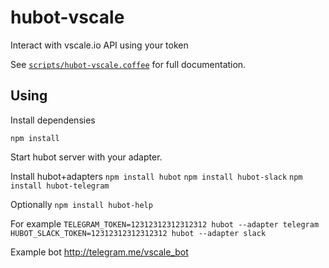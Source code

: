 # hubot-vscale

Interact with vscale.io API using your token

See [`scripts/hubot-vscale.coffee`](scripts/hubot-vscale.coffee) for full documentation.

## Using

Install dependensies 

`npm install`


Start hubot server with your adapter.

Install hubot+adapters
`npm install hubot`
`npm install hubot-slack`
`npm install hubot-telegram`

Optionally 
`npm install hubot-help`


For example 
`TELEGRAM_TOKEN=12312312312312312 hubot --adapter telegram`
`HUBOT_SLACK_TOKEN=12312312312312312 hubot --adapter slack`


Example bot http://telegram.me/vscale_bot
